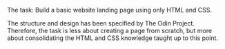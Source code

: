 The task: Build a basic website landing page using only HTML and CSS. 

The structure and design has been specified by The Odin Project. Therefore, the task is less about creating a page from scratch, but more about consolidating the HTML and CSS knowledge taught up to this point.